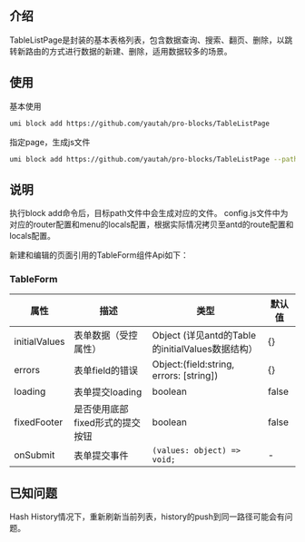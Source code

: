 ## 介绍

TableListPage是封装的基本表格列表，包含数据查询、搜索、翻页、删除，以跳转新路由的方式进行数据的新建、删除，适用数据较多的场景。

## 使用

基本使用
```sh
umi block add https://github.com/yautah/pro-blocks/TableListPage
```

指定page，生成js文件
```sh
umi block add https://github.com/yautah/pro-blocks/TableListPage --path=/members --js
```

## 说明

执行block add命令后，目标path文件中会生成对应的文件。
config.js文件中为对应的router配置和menu的locals配置，根据实际情况拷贝至antd的route配置和locals配置。

新建和编辑的页面引用的TableForm组件Api如下：

### TableForm

| 属性 | 描述 | 类型 | 默认值 |
| --- | --- | --- | --- |
| initialValues | 表单数据（受控属性） | Object (详见antd的Table的initialValues数据结构） | {} |
| errors | 表单field的错误 | Object:(field:string, errors: [string]) | {} |
| loading | 表单提交loading | boolean | false |
| fixedFooter |是否使用底部fixed形式的提交按钮 | boolean | false |
| onSubmit | 表单提交事件 | `(values: object) => void;` | - |


## 已知问题

Hash History情况下，重新刷新当前列表，history的push到同一路径可能会有问题。
